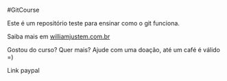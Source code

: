 #GitCourse

Este é um repositório teste para ensinar como o git funciona.

Saiba mais em [williamjustem.com.br](http://williamjusten.com.br)

Gostou do curso? Quer mais? Ajude com uma doação, até um café é válido =)

Link paypal
